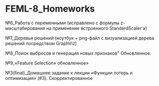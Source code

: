# FEML-8_Homeworks

№6_Работа с переменными (исправлено с формулы z-масштабирования на применение встроенного StandardScaler'a)

№7_Деревья решений (ноутбук + png-файл с визуализацией дерева решений посредством GraphViz)

№8_Поиск выбросов и генерация новых признаков" Обновленное.

№9_«Feature Selection» обновленное»

№3(final)_Домашнее задание к лекции «Функции потерь и оптимизация» (#3). Скорректированное
